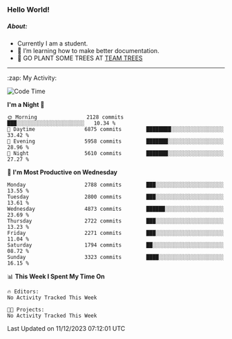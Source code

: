 ### Hello World!

##### About:
- Currently I am a student.
- 🌱 I’m learning how to make better documentation.
- 🌱 GO PLANT SOME TREES AT [TEAM TREES](https://teamtrees.org/)

---
  <summary>:zap: My Activity:</summary>
  
<!--START_SECTION:waka-->
![Code Time](http://img.shields.io/badge/Code%20Time-1%2C267%20hrs%2047%20mins-blue)

**I'm a Night 🦉** 

```text
🌞 Morning                2128 commits        ███░░░░░░░░░░░░░░░░░░░░░░   10.34 % 
🌆 Daytime                6875 commits        ████████░░░░░░░░░░░░░░░░░   33.42 % 
🌃 Evening                5958 commits        ███████░░░░░░░░░░░░░░░░░░   28.96 % 
🌙 Night                  5610 commits        ███████░░░░░░░░░░░░░░░░░░   27.27 % 
```
📅 **I'm Most Productive on Wednesday** 

```text
Monday                   2788 commits        ███░░░░░░░░░░░░░░░░░░░░░░   13.55 % 
Tuesday                  2800 commits        ███░░░░░░░░░░░░░░░░░░░░░░   13.61 % 
Wednesday                4873 commits        ██████░░░░░░░░░░░░░░░░░░░   23.69 % 
Thursday                 2722 commits        ███░░░░░░░░░░░░░░░░░░░░░░   13.23 % 
Friday                   2271 commits        ███░░░░░░░░░░░░░░░░░░░░░░   11.04 % 
Saturday                 1794 commits        ██░░░░░░░░░░░░░░░░░░░░░░░   08.72 % 
Sunday                   3323 commits        ████░░░░░░░░░░░░░░░░░░░░░   16.15 % 
```


📊 **This Week I Spent My Time On** 

```text
🔥 Editors: 
No Activity Tracked This Week

🐱‍💻 Projects: 
No Activity Tracked This Week
```


 Last Updated on 11/12/2023 07:12:01 UTC
<!--END_SECTION:waka-->
